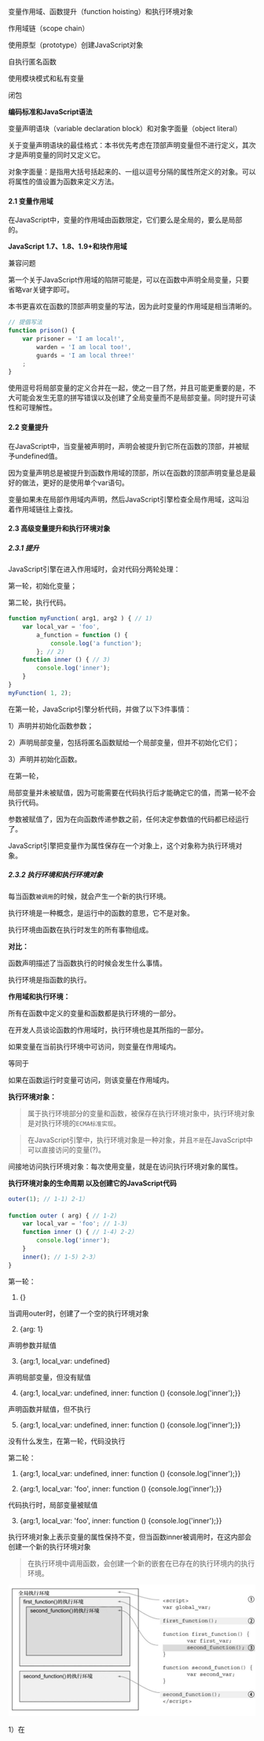 变量作用域、函数提升（function hoisting）和执行环境对象 

作用域链（scope chain） 

使用原型（prototype）创建JavaScript对象 

自执行匿名函数 

使用模块模式和私有变量 

闭包 

**编码标准和JavaScript语法** 

变量声明语块（variable declaration block）和对象字面量（object literal） 

关于变量声明语块的最佳格式：本书优先考虑在顶部声明变量但不进行定义，其次才是声明变量的同时又定义它。 

对象字面量：是指用大括号括起来的、一组以逗号分隔的属性所定义的对象。可以将属性的值设置为函数来定义方法。 

#### 2.1 变量作用域 

在JavaScript中，变量的作用域由函数限定，它们要么是全局的，要么是局部的。 

**JavaScript 1.7、1.8、1.9+和块作用域** 

兼容问题 

第一个关于JavaScript作用域的陷阱可能是，可以在函数中声明全局变量，只要省略var关键字即可。 

本书更喜欢在函数的顶部声明变量的写法，因为此时变量的作用域是相当清晰的。 

``` javascript
// 提倡写法 
function prison() { 
	var prisoner = 'I am local!', 
		warden = 'I am local too!', 
		guards = 'I am local three!' 
	; 
} 
```

使用逗号将局部变量的定义合并在一起，使之一目了然，并且可能更重要的是，不大可能会发生无意的拼写错误以及创建了全局变量而不是局部变量。同时提升可读性和可理解性。 

#### 2.2 变量提升 

在JavaScript中，当变量被声明时，声明会被提升到它所在函数的顶部，并被赋予undefined值。 

因为变量声明总是被提升到函数作用域的顶部，所以在函数的顶部声明变量总是最好的做法，更好的是使用单个var语句。 

变量如果未在局部作用域内声明，然后JavaScript引擎检查全局作用域，这叫沿着作用域链往上查找。 

#### 2.3 高级变量提升和执行环境对象 

##### 2.3.1 提升 

JavaScript引擎在进入作用域时，会对代码分两轮处理： 

第一轮，初始化变量； 

第二轮，执行代码。 

```javascript 
function myFunction( arg1, arg2 ) { // 1) 
    var local_var = 'foo', 
        a_function = function () { 
        	console.log('a function'); 
        }; // 2) 
    function inner () { // 3) 
        console.log('inner'); 
    } 
} 
myFunction( 1, 2); 
```

在第一轮，JavaScript引擎分析代码，并做了以下3件事情： 

1）声明并初始化函数参数； 

2）声明局部变量，包括将匿名函数赋给一个局部变量，但并不初始化它们； 

3）声明并初始化函数。 

在第一轮， 

局部变量并未被赋值，因为可能需要在代码执行后才能确定它的值，而第一轮不会执行代码。 

参数被赋值了，因为在向函数传递参数之前，任何决定参数值的代码都已经运行了。 

JavaScript引擎把变量作为属性保存在一个对象上，这个对象称为执行环境对象。 

##### 2.3.2 执行环境和执行环境对象 

每当函数```被调用```的时候，就会产生一个新的执行环境。 

执行环境是一种概念，是运行中的函数的意思，它不是对象。 

执行环境由函数在执行时发生的所有事物组成。 

**对比：** 

函数声明描述了当函数执行的时候会发生什么事情。 

执行环境是指函数的执行。 

**作用域和执行环境：** 

所有在函数中定义的变量和函数都是执行环境的一部分。 

在开发人员谈论函数的作用域时，执行环境也是其所指的一部分。 

如果变量在当前执行环境中可访问，则变量在作用域内。 

等同于 

如果在函数运行时变量可访问，则该变量在作用域内。 

**执行环境对象：** 

> 属于执行环境部分的变量和函数，被保存在执行环境对象中，执行环境对象是对执行环境的``ECMA标准实现``。 

> 在JavaScript引擎中，执行环境对象是一种对象，并且``不是``在JavaScript中可以直接访问的变量(?)。 

间接地访问执行环境对象：每次使用变量，就是在访问执行环境对象的属性。 

**执行环境对象的生命周期 以及创建它的JavaScript代码** 

```javascript 
outer(1); // 1-1) 2-1） 

function outer ( arg) { // 1-2) 
    var local_var = 'foo'; // 1-3) 
    function inner () { // 1-4) 2-2） 
    	console.log('inner'); 
	} 
	inner(); // 1-5) 2-3） 
} 
```

第一轮： 

1) {} 

当调用outer时，创建了一个空的执行环境对象 

2) {arg: 1} 

声明参数并赋值 

3) {arg:1, local_var: undefined} 

声明局部变量，但没有赋值 

4) {arg:1, local_var: undefined, inner: function () {console.log('inner');}} 

声明函数并赋值，但不执行 

5) {arg:1, local_var: undefined, inner: function () {console.log('inner');}} 

没有什么发生，在第一轮，代码没执行 

第二轮： 

1) {arg:1, local_var: undefined, inner: function () {console.log('inner');}} 

2) {arg:1, local_var: 'foo', inner: function () {console.log('inner');}} 

代码执行时，局部变量被赋值 

3) {arg:1, local_var: 'foo', inner: function () {console.log('inner');}} 

执行环境对象上表示变量的属性保持不变，但当函数inner被调用时，在这内部会创建一个新的执行环境对象 

> 在执行环境中调用函数，会创建一个新的嵌套在已存在的执行环境内的执行环境。 

![image](<../images/2-1.png>) 

1）在<script>标签内的所有东西都在全局执行环境中 

2）调用first_function，会在全局执行环境中创建一个新的执行环境。 

在first_function运行时，它有权限访问在调用它时创建的执行环境里面的变量。 

first_function有权限访问全局执行环境中定义的变量 以及 内部的局部变量。可以说：这些变量在作用域中。 

3）调用second_function，会在f_f的执行环境中创建一个新的执行环境。 

s_f有权限访问f_f的执行环境中的变量（译者注：表述有误，s_f的定义不在f_f内，无法访问f_f中的局部变量），也有权限访问全局执行环境中定义的变量，以及s_f中定义的局部变量。 

4）全局执行环境中调用s_f。``没有``权限访问f_f的执行环境中的变量. 

这里的s_f执行环境也没有权限访问先前调用的s_f中的变量，因为它们发生在不同的执行环境中。 

> JavaScript引擎在执行环境对象中访问作用域内的变量，查找的顺序叫做作用域链，它和原型链一起，描述了JavaScript访问变量和属性的顺序。 

#### 2.4 作用域链 

嵌套 

当在查找变量的定义时，JavaScript引擎首先在局部执行环境对象上查找。如果没有定义，则跳出作用域链，到创建它的执行环境中去，并且在该执行环境对象中查找变量的定义，以此类推，直到找到定义或者到达全局作用域为止。（使用找到的第一次匹配并停止查找。） 

![image](<../images/2-2.png>) 

在运行期，JavaScript会检索作用域层级来解析变量名。-> 在层级更深的嵌套作用域中的变量，会使用它们的当前作用域替换更加全局的作用域，从而隐藏更加全局的作用域中的变量。-> 在实际代码中，应当尽力使得变量名是唯一的。 

```javascript 
var regular_joe = 'I am here to save the day'; 

// log 'I am here to save the day' 
console.log(regular_joe); 

function supermax() { 
	var regular_joe = 'regular_joe is assigned'; 
    
	// log 'regular_joe is assigned' 
	console.log(regular_joe); 
	function prison() { 
		var regular_joe; 

		// log undefined 
		console.log(regular_joe); 
	} 
	prison(); 
} 
supermax(); 
```

> 在查找一个变量的值时，结果可能来自于作用域链上的任何地方。 

**全局变量和window对象** 

全局变量：执行环境顶层对象的属性。 

浏览器的顶层对象是window对象；在nodejs中顶层对象是global。 

```javascript 
var regular_joe = 'Global variable'; 
console.log(regular_joe); 
console.log(window.regular_joe); 
console.log(regulart_joe === window.regular_joe); // true
```

#### 2.5 JavaScript对象和原型链 

JavaScript对象是基于原型(prototype-based)的，而当今其他广泛使用的语言全部都使用基于类(class-based)的对象。 

基于类的对象定义：使用类来描述它是什么样的。 

基于原型的对象：我们创建的对象，看起来要像我们想要的所有这种类型的对象那样，然后告诉JavaScript引擎，我们想要更多像这样的对象。 

**类比：** 

基于类：建筑师会先画出房子的蓝图->按蓝图建造 

基于原型：建筑师会先建一所房子->将房子都建成这种模样 

**简单对象创建：** 

```java 
// 基于对象 
public class Prisoner { 
    public int sentence = 4; 
    public int probation = 2; 
    public string name = 'Joe'; 
    public int id = 1234; 
} 
Prisoner prisoner = new Prisoner(); 
```

```javascript 
// 基于原型 
var prisoner = { 
    sentence: 4, 
    probation: 2, 
    name: 'Joe', 
    id: 1234 
}; 
```

基于原型的对象更简单，并且当只有一个对象实例时，编写更快。 

**多个对象共享相似的特性：** 

```java 
// 基于对象 
public class Prisoner { 
    public int sentence = 4; 
    public int probation = 2; 
    public string name; 
    public int id; 
    
    public Prisoner(string name, int id) { 
        this.name = name; 
        this.id = id; 
	} 
} 

Prisoner firstPrisoner = new Prisoner( 'Joe', 12 ); 
Prisoner secondPrisoner = new Prisoner( 'Sam', 34 ); 
```

```javascript 
// 基于原型 
var proto = { 
    sentence: 4, 
    probation: 2 
}; 
var Prisoner = function(name, id) { 
    this.name = name; 
    this.id = id; 
} 
Prisoner.prototype = proto; 
var firstPrisoner = new Prisoner( 'Joe', 12 ); 
var secondPrisoner = new Prisoner( 'Sam', 34 ); 
```

> 分析： 

> 首先-创建了对象的模板。在基于类的编程中叫做类，在基于原型的编程中叫做原型对象。作用：作为创建对象的结构。 

> 然后-创建构造函数。在JavaScript中，对象的构造函数和原型是分开设置的，需要额外多一步来将它们连接在一起。 

> 最后-实例化对象。JavaScript使用了new操作符，这违背了它基于原型的核心思想（容易让人混乱）。 -> ``Object.create方法`` 

```javascript 
var proto = { 
    sentence: 4, 
    probation: 2 
} 
var firstPrisoner = Object.create( proto ); 
firstPrisoner.name = 'Joe'; 
firstPrisoner.id = 12; 
```

繁琐重复的代码。-> 使用Object.create的常见模式是使用工厂函数来创建并返回最终的对象。 

```javascript 
var proto = { 
    sentence: 4, 
    probation: 2 
} 

var makePrisoner = function( name, id ) { // 工厂函数，创建了囚犯对象。封装了创建方式。 
    var prisoner = Object.create( proto ); 
    prisoner.name = name; 
    prisoner.id = id; 
    
    return prisoner; 
} 

var firstPrisoner = makePrisoner( 'Joe', 12 ); 
var secondPrisoner = makePrisoner( 'Sam', 34 ); 
```

```javascript 
// 兼容 
// Cross-browser method to support Object.create() 
var objectCreate = function ( arg ) { 
    if ( !arg ) { return {}; } 
    function obj () {}; 
    obj.prototype = arg; 
    return new obj; 
} 

Object.create = Object.create || objectCreate; 
```

##### 原型链 

JavaScript引擎是如何实现查找对象的属性值的。 

-> JavaScript使用原型链来解析属性值。 

> 1.原型链描述了JavaScript引擎如何从对象查找到原型以及原型的原型，来定位对象的属性值。 

> 2.当JavaScript到达通用的(generic)Object的原型，原型链就结束了。 

> 3.如果JavaScript在原型链上的所有地方都找不到请求的属性，则返回undefined。 

> 原型：保存在对象的__proto__属性中。generic object prototype has no prototype 

![image](<../images/2-3.png>) 

可以使用__proto__属性，手动地在原型链上”往上爬“。 

```javascript 
console.log( firstPrisoner ); // { name: 'Joe', id: 12 } 
console.log( firstPrisoner.__proto__ ); // { sentence: 5, probation: 3 } 
console.log( firstPrisoner.__proto__.__proto__ ); // {} 
console.log( firstPrisoner.__proto__.__proto__.__proto__ ); // null
```



**更改原型** 

原型上的属性：类似静态变量 

```javascript 
proto.sentence = 5; 
console.log( firstPrisoner.sentence ); // 5 
console.log( secondPrisoner.sentence ); // 5 
```

使用原型从其他对象继承属性 

#### 2.6 函数——更深入的窥探 

函数是JavaScript中的第一类（first-class)对象。 

* 可以保存在变量中，可以有属性，可以作为参数传给调用函数。 

* 用于控制变量作用域 以及 提供私有变量和方法。 

##### 2.6.1 函数和匿名函数 

函数的一个重要特性：它是一个对象。 

```javascript 
function prison () {} 

// 可以使用变量来保存函数 
var prison = function prison () {}; 

// 使用匿名函数，减少冗余（以及减小名字不匹配的几率），它只是声明没有名字的函数的标签。 
var prison = function () {}; 
```

##### 2.6.2 自执行匿名函数 

* 不想共享变量 

* 容易覆盖 

* 难以诊断 

```javascript 
(function () { 
	var private_variable = "private"; 
})(); 
```

> 自执行匿名函数：定义它时没有名字并且没有保存给变量，但却立即执行了。 

> 被用于控制变量的作用域，阻止变量泄露到代码中的其他地方。 

> 可用于创建JavaScript插件，不会和应用代码冲突 —— 不会向全局名字空间添加任何变量。 

> 更加高级的用法：模块模式（module pattern） 

> 模块模式： 

> 使有办法定义私有变量和私有方法。 

```javascript 
(function () { 
    console.log(local_var); 
    
    var local_var = 'Local Variable'; 
    
    console.log(local_var); 
}()); 
```

变量污染了全局名字空间，就会有产生冲突的风险。``全局名字空间污染`` 

``使用自执行匿名函数``，避免全局变量被无意覆盖。 

将值作为参数传给自执行匿名函数，就可以保证这个参数的值在执行环境中是你所期望的值，因为外部代码不能影响到它。 

```javascript 
(function (what_to_eat) { 
    var sentence = 'I am going to eat a ' + what_to_eat; 

    console.log(sentence); 
})('sanwich'); 
```

```javascript 
// 避免$被Prototype库占用 
( function ( $ ) { 
	console.log( $ )； 
})( jQuery ); 
```

##### 2.6.3 模块模式——将私有变量引入JavaScript 

可以把应用封装在自执行匿名函数中，使应用免受第三方库（和我们自己）的影响 ——> 单页应用很庞大，不能定义在一个文件中 ——> 将该文件分成一个个的模块，每个模块都有自己的私有变量 

在稍大一点的模块中，减少全局变量很重要。 

```javascript 
var prison = (function() { 
    var prisoner_name = 'Mike', 
    	jail_term = '20 year term'; 
    return { 
        prisoner: prisoner_name + '-' + jail_term, 
        sentence: jail_term 
	}; 
})(); 
// jail_term不是prison对象或者原型上的属性，它是执行环境中创建的对象变量 
```

```javascript 
// 能更新
var prison = (function() {
    var prisoner_name = 'Mike',
        jail_term = '20 year term';
    return {
        prisoner: function () {
            return prisoner_name + '-' + jail_term;
        },
        setJailTerm: function (term) {
            jail_term = term;
        }
    };
})();
```

**闭包** 

是阻止垃圾回收器将变量从内存中移除的方法，使得在创建变量的执行环境的外面能够访问到该变量。 

```javascript 
var prison = (function() {
    var prisoner = 'Josh';
    
    return {
        prisoner: function () {
            return prisoner;
        }
    }
})();
```

在prionser函数被保存到prison对象上时，一个闭包就创建了。 

闭包因保存函数而被创建，在执行环境的外面，可以动态访问prisoner变量，这就阻止了垃圾回收器将prisoner变量从内存中移除。 

另一种使用闭包的常见情况，保存变量以便在Ajax请求返回时使用。 

如果使用jQuery来发送Ajax请求的方法，则this不再指向对象，它指向Ajax请求对象。 

```javascript 
var prison = {
    name: 'Josh',
    who: function () {
        $.ajax({
            success: function () {
                console.log( this.name );
            }
        });
    }
};
// outputs: undefined, 'this' is the ajax object
prison.who(); 
```

> 闭包由函数创建，该函数在当前执行环境中访问了某个变量，并将该函数保存给当前执行环境外的一个变量。 

```javascript 
// 通过把this保存给that，在函数中访问that，从而创建了一个闭包
var prison = {
    name: 'Josh',
    who: function () {
        var that = this;
        $.ajax({
            success: function () {
                // 尽管在Ajax请求返回的时候，who()已经执行完毕，但是that变量不会被垃圾回收
                console.log( that.name );
            }
        });
    }
};
prison.who();
```

##### 2.6.4 闭包 

```javascript 
var makePrison = function ( prisoner ) {
    return function () {
        return prisoner;
    }
};
var joshPrison = makePrison( 'Josh' );
var mikePrison = makePrison( 'Mike' );
// 此时有两个指针分别指向两个执行环境对象，两者的引用计数都是1

console.log( joshPrison() );
console.log( mikePrison() );
```

当调用makePrison时，为这次特定的调用创建了一个执行环境对象，将传入的值赋予prisoner。 

当我们把结果 **赋予** joshPrison变量的时候，这个特定的执行环境对象的引用计数置为1，因为引用计数大于0，所以JavaScript引擎会保留这个特定的执行环境对象。 

如果再次调用joshPrison，它会使用“在调用makePrison时所创建的并保存给joshPrison的执行环境对象”上设置的值。 

> 清除保存的执行环境对象的唯一方法（除了关闭网页），就是删除joshPrison变量。> 这个执行环境对象的引用计数降为0，然后JavaScript引擎会知道要对这个对象进行垃圾回收。 

>

> ！！运行本例代码2-12，使用delete方法无法删除，置为null应该可行，对这个执行环境对象不引用（引用计数会降为0） 

> 每次调用函数时，**都**会创建一个唯一的执行环境对象。 

> 函数执行完后，执行对象*就*会被丢弃，**除非**调用者引用了它。 

> 如果函数返回的是数字，就不能引用函数的执行环境对象。 

> 但！如果函数返回的是一个更复杂的结构，譬如函数、对象、或者数组，将返回值保存到一个变量上，就创建了一个对执行环境的引用。 

好处：e.g.对象继承 

坏事：可能会导致内存使用失控，内存泄漏 

参考：**附录A中的约定和工具** 避免无意形成闭包 

#### 2.7 小结 

理解执行环境对象 > 理解“作用域和提升是如何工作的” 

对于构建单页应用，本书将使用基于原型的模型，两个原因： 

对于我们的使用案例来说更加简单， 

并且这是JavaScript的方式，我们是用JavaScript在编码。 

编写自执行匿名函数 > 控制变量作用域 > 防止无意间污染全局名字空间，防止与其他库冲突 

理解模块模式和使用私有变量，允许你精心制作对象的公开API。保持API的美观和简洁，哪些需要消化学习，哪些是内部辅助方法，一目了然。 

闭包。 